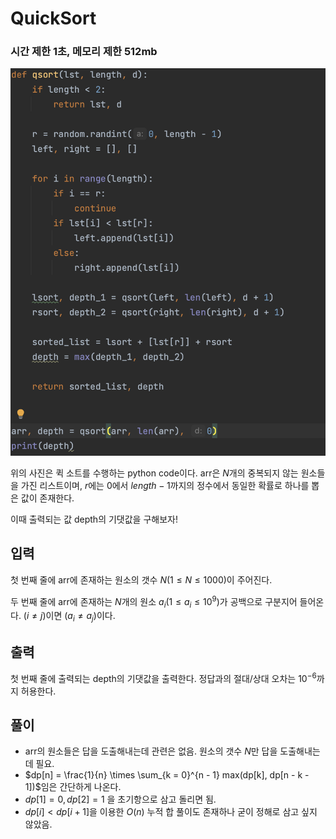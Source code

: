 # QuickSort

### 시간 제한 1초, 메모리 제한 512mb

![스크린샷 2024-01-27 오후 2.06.38.png](QuickSort%20d076a924b1e7461a82350347dcf3bd9d/%25E1%2584%2589%25E1%2585%25B3%25E1%2584%258F%25E1%2585%25B3%25E1%2584%2585%25E1%2585%25B5%25E1%2586%25AB%25E1%2584%2589%25E1%2585%25A3%25E1%2586%25BA_2024-01-27_%25E1%2584%258B%25E1%2585%25A9%25E1%2584%2592%25E1%2585%25AE_2.06.38.png)

위의 사진은 퀵 소트를 수행하는 python code이다. arr은 $N$개의 중복되지 않는 원소들을 가진 리스트이며, $r$에는 $0$에서 $length - 1$까지의 정수에서 동일한 확률로 하나를 뽑은 값이 존재한다.

이때 출력되는 값 depth의 기댓값을 구해보자!

## 입력

첫 번째 줄에 arr에 존재하는 원소의 갯수 $N(1 ≤ N ≤ 1000)$이 주어진다.

두 번째 줄에 arr에 존재하는 $N$개의 원소 $a_i(1 ≤ a_i ≤ 10^9)$가 공백으로 구분지어 들어온다. $(i \neq j)$이면 $(a_i \neq a_j)$이다. 

## 출력

첫 번째 줄에 출력되는 depth의 기댓값을 출력한다. 정답과의 절대/상대 오차는 $10^{-6}$까지 허용한다. 

## 풀이

- arr의 원소들은 답을 도출해내는데 관련은 없음. 원소의 갯수 $N$만 답을 도출해내는데 필요.
- $dp[n] = \frac{1}{n} \times \sum_{k = 0}^{n - 1} max(dp[k], dp[n - k - 1])$임은 간단하게 나온다.
- $dp[1] = 0, dp[2] = 1$ 을 초기항으로 삼고 돌리면 됨.
- $dp[i] < dp[i + 1]$을 이용한 $O(n)$ 누적 합 풀이도 존재하나 굳이 정해로 삼고 싶지 않았음.